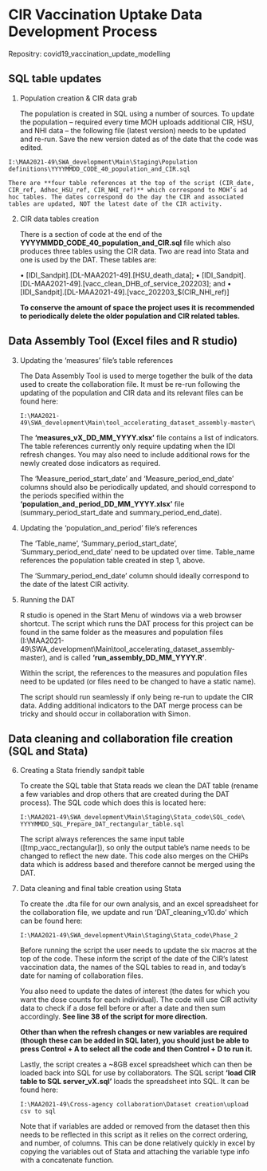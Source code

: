 # CIR Vaccination Uptake Data Development Process

Repositry: covid19_vaccination_update_modelling

## SQL table updates

1)  Population creation & CIR data grab

    The population is created in SQL using a number of sources. To update the population – required every time MOH uploads additional CIR, HSU, and NHI data – the following file (latest version) needs to be updated and re-run. Save the new version dated as of the date that the code was edited. 
   
```
I:\MAA2021-49\SWA_development\Main\Staging\Population definitions\YYYYMMDD_CODE_40_population_and_CIR.sql
```

    There are **four table references at the top of the script (CIR_date, CIR_ref, Adhoc_HSU_ref, CIR_NHI_ref)** which correspond to MOH’s ad hoc tables. The dates correspond do the day the CIR and associated tables are updated, NOT the latest date of the CIR activity.
   
2)  CIR data tables creation

    There is a section of code at the end of the **YYYYMMDD_CODE_40_population_and_CIR.sql** file which also produces three tables using the CIR data. Two are read into Stata and one is used by the DAT. These tables are: 
	
       •   [IDI_Sandpit].[DL-MAA2021-49].[HSU_death_data];
       •   [IDI_Sandpit].[DL-MAA2021-49].[vacc_clean_DHB_of_service_202203]; and
       •   [IDI_Sandpit].[DL-MAA2021-49].[vacc_202203_$(CIR_NHI_ref)]
	   
    **To conserve the amount of space the project uses it is recommended to periodically delete the older population and CIR related tables.**

## Data Assembly Tool (Excel files and R studio)

3)  Updating the ‘measures’ file’s table references

    The Data Assembly Tool is used to merge together the bulk of the data used to create the collaboration file. It must be re-run following the updating of the population and CIR data and its relevant files can be found here: 

    ```
    I:\MAA2021-49\SWA_development\Main\tool_accelerating_dataset_assembly-master\
    ```

    The **‘measures_vX_DD_MM_YYYY.xlsx’** file contains a list of indicators. The table references currently only require updating when the IDI refresh changes. You may also need to include additional rows for the newly created dose indicators as required.
	
    The ‘Measure_period_start_date’ and ‘Measure_period_end_date’ columns should also be periodically updated, and should correspond to the periods specified within the **‘population_and_period_DD_MM_YYYY.xlsx’** file (summary_period_start_date and summary_period_end_date).
	
4)	Updating the ‘population_and_period’ file’s references

    The ‘Table_name’, ‘Summary_period_start_date’, ‘Summary_period_end_date’ need to be updated over time. Table_name references the population table created in step 1, above. 
	
    The ‘Summary_period_end_date’ column should ideally correspond to the date of the latest CIR activity. 
	
5)	Running the DAT

    R studio is opened in the Start Menu of windows via a web browser shortcut. The script which runs the DAT process for this project can be found in the same folder as the measures and population files (I:\MAA2021-49\SWA_development\Main\tool_accelerating_dataset_assembly-master), and is called **‘run_assembly_DD_MM_YYYY.R’**.
	
    Within the script, the references to the measures and population files need to be updated (or files need to be changed to have a static name). 
	
    The script should run seamlessly if only being re-run to update the CIR data. Adding additional indicators to the DAT merge process can be tricky and should occur in collaboration with Simon.
	
## Data cleaning and collaboration file creation (SQL and Stata)

6)	Creating a Stata friendly sandpit table

    To create the SQL table that Stata reads we clean the DAT table (rename a few variables and drop others that are created during the DAT process). The SQL code which does this is located here:
	
    ```
    I:\MAA2021-49\SWA_development\Main\Staging\Stata_code\SQL_code\ YYYYMMDD_SQL_Prepare_DAT_rectangular_table.sql
    ```
	
    The script always references the same input table ([tmp_vacc_rectangular]), so only the output table’s name needs to be changed to reflect the new date. This code also merges on the CHiPs data which is address based and therefore cannot be merged using the DAT.
	
7)	Data cleaning and final table creation using Stata

    To create the .dta file for our own analysis, and an excel spreadsheet for the collaboration file, we update and run ‘DAT_cleaning_v10.do’ which can be found here:
	
    ```
    I:\MAA2021-49\SWA_development\Main\Staging\Stata_code\Phase_2
    ```
	
    Before running the script the user needs to update the six macros at the top of the code. These inform the script of the date of the CIR’s latest vaccination data, the names of the SQL tables to read in, and today’s date for naming of collaboration files.
	
    You also need to update the dates of interest (the dates for which you want the dose counts for each individual). The code will use CIR activity data to check if a dose fell before or after a date and then sum accordingly. **See line 38 of the script for more direction.**
	
    **Other than when the refresh changes or new variables are required (though these can be added in SQL later), you should just be able to press Control + A to select all the code and then Control + D to run it.**
	
    Lastly, the script creates a ~8GB excel spreadsheet which can then be loaded back into SQL for use by collaborators. The SQL script **‘load CIR table to SQL server_vX.sql’** loads the spreadsheet into SQL. It can be found here:
	
    ```
    I:\MAA2021-49\Cross-agency collaboration\Dataset creation\upload csv to sql
    ```
	
    Note that if variables are added or removed from the dataset then this needs to be reflected in this script as it relies on the correct ordering, and number, of columns. This can be done relatively quickly in excel by copying the variables out of Stata and attaching the variable type info with a concatenate function. 

